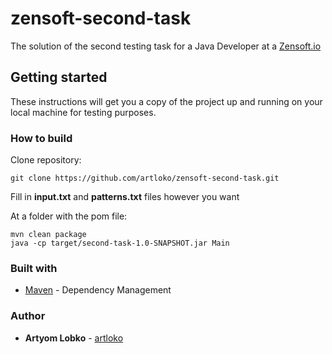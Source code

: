 # zensoft-second-task
The solution of the second testing task for a Java Developer at a [Zensoft.io](https://zensoft.io/)

## Getting started

These instructions will get you a copy of the project up and running on your local machine for testing purposes.

  ### How to build
  Clone repository:
  ```
  git clone https://github.com/artloko/zensoft-second-task.git
  ```
  
  Fill in **input.txt** and **patterns.txt** files however you want
  
  At a folder with the pom file:
  ```
  mvn clean package
  java -cp target/second-task-1.0-SNAPSHOT.jar Main
  ```
  
  ### Built with
  - [Maven](https://maven.apache.org/) - Dependency Management
  
  ### Author
  - **Artyom Lobko** - [artloko](https://github.com/artloko)
